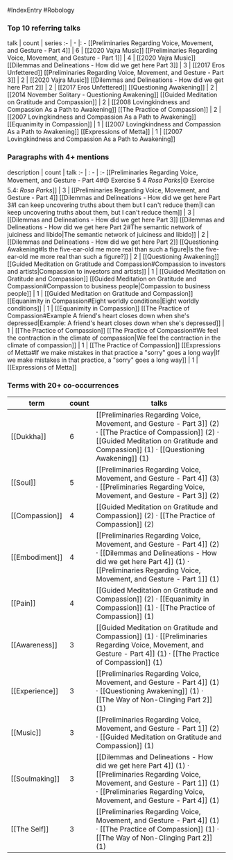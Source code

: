#IndexEntry #Robology

### Top 10 referring talks
talk | count | series
:- | - |: -
[[Preliminaries Regarding Voice, Movement, and Gesture - Part 4]] | 6 | [[2020 Vajra Music]]
[[Preliminaries Regarding Voice, Movement, and Gesture - Part 1]] | 4 | [[2020 Vajra Music]]
[[Dilemmas and Delineations - How did we get here Part 3]] | 3 | [[2017 Eros Unfettered]]
[[Preliminaries Regarding Voice, Movement, and Gesture - Part 3]] | 2 | [[2020 Vajra Music]]
[[Dilemmas and Delineations - How did we get here Part 2]] | 2 | [[2017 Eros Unfettered]]
[[Questioning Awakening]] | 2 | [[2014 November Solitary - Questioning Awakening]]
[[Guided Meditation on Gratitude and Compassion]] | 2 | [[2008 Lovingkindness and Compassion As a Path to Awakening]]
[[The Practice of Compassion]] | 2 | [[2007 Lovingkindness and Compassion As a Path to Awakening]]
[[Equanimity in Compassion]] | 1 | [[2007 Lovingkindness and Compassion As a Path to Awakening]]
[[Expressions of Metta]] | 1 | [[2007 Lovingkindness and Compassion As a Path to Awakening]]

### Paragraphs with 4+ mentions
description | count | talk
:- | : - | :-
[[Preliminaries Regarding Voice, Movement, and Gesture - Part 4#🟡 Exercise 5 4 _Rosa Parks_\|🟡 Exercise 5.4: _Rosa Parks_]] | 3 | [[Preliminaries Regarding Voice, Movement, and Gesture - Part 4]]
[[Dilemmas and Delineations - How did we get here Part 3#I can keep uncovering truths about them but I can't reduce them\|I can keep uncovering truths about them, but I can't reduce them]] | 3 | [[Dilemmas and Delineations - How did we get here Part 3]]
[[Dilemmas and Delineations - How did we get here Part 2#The semantic network of juiciness and libido\|The semantic network of juiciness and libido]] | 2 | [[Dilemmas and Delineations - How did we get here Part 2]]
[[Questioning Awakening#Is the five-ear-old me more real than such a figure\|Is the five-ear-old me more real than such a figure?]] | 2 | [[Questioning Awakening]]
[[Guided Meditation on Gratitude and Compassion#Compassion to investors and artists\|Compassion to investors and artists]] | 1 | [[Guided Meditation on Gratitude and Compassion]]
[[Guided Meditation on Gratitude and Compassion#Compassion to business people\|Compassion to business people]] | 1 | [[Guided Meditation on Gratitude and Compassion]]
[[Equanimity in Compassion#Eight worldly conditions\|Eight worldly conditions]] | 1 | [[Equanimity in Compassion]]
[[The Practice of Compassion#Example A friend's heart closes down when she's depressed\|Example: A friend's heart closes down when she's depressed]] | 1 | [[The Practice of Compassion]]
[[The Practice of Compassion#We feel the contraction in the climate of compassion\|We feel the contraction in the climate of compassion]] | 1 | [[The Practice of Compassion]]
[[Expressions of Metta#If we make mistakes in that practice a "sorry" goes a long way\|If we make mistakes in that practice, a "sorry" goes a long way]] | 1 | [[Expressions of Metta]]

### Terms with 20+ co-occurrences
term | count | talks
-|-|-
[[Dukkha]] | 6 | <span class="counts">[[Preliminaries Regarding Voice, Movement, and Gesture - Part 3]] (2) · [[The Practice of Compassion]] (2) · [[Guided Meditation on Gratitude and Compassion]] (1) · [[Questioning Awakening]] (1)</span> 
[[Soul]] | 5 | <span class="counts">[[Preliminaries Regarding Voice, Movement, and Gesture - Part 4]] (3) · [[Preliminaries Regarding Voice, Movement, and Gesture - Part 3]] (2)</span> 
[[Compassion]] | 4 | <span class="counts">[[Guided Meditation on Gratitude and Compassion]] (2) · [[The Practice of Compassion]] (2)</span> 
[[Embodiment]] | 4 | <span class="counts">[[Preliminaries Regarding Voice, Movement, and Gesture - Part 4]] (2) · [[Dilemmas and Delineations - How did we get here Part 4]] (1) · [[Preliminaries Regarding Voice, Movement, and Gesture - Part 1]] (1)</span> 
[[Pain]] | 4 | <span class="counts">[[Guided Meditation on Gratitude and Compassion]] (2) · [[Equanimity in Compassion]] (1) · [[The Practice of Compassion]] (1)</span> 
[[Awareness]] | 3 | <span class="counts">[[Guided Meditation on Gratitude and Compassion]] (1) · [[Preliminaries Regarding Voice, Movement, and Gesture - Part 4]] (1) · [[The Practice of Compassion]] (1)</span> 
[[Experience]] | 3 | <span class="counts">[[Preliminaries Regarding Voice, Movement, and Gesture - Part 4]] (1) · [[Questioning Awakening]] (1) · [[The Way of Non-Clinging Part 2]] (1)</span> 
[[Music]] | 3 | <span class="counts">[[Preliminaries Regarding Voice, Movement, and Gesture - Part 1]] (2) · [[Guided Meditation on Gratitude and Compassion]] (1)</span> 
[[Soulmaking]] | 3 | <span class="counts">[[Dilemmas and Delineations - How did we get here Part 4]] (1) · [[Preliminaries Regarding Voice, Movement, and Gesture - Part 1]] (1) · [[Preliminaries Regarding Voice, Movement, and Gesture - Part 4]] (1)</span> 
[[The Self]] | 3 | <span class="counts">[[Preliminaries Regarding Voice, Movement, and Gesture - Part 4]] (1) · [[The Practice of Compassion]] (1) · [[The Way of Non-Clinging Part 2]] (1)</span> 

